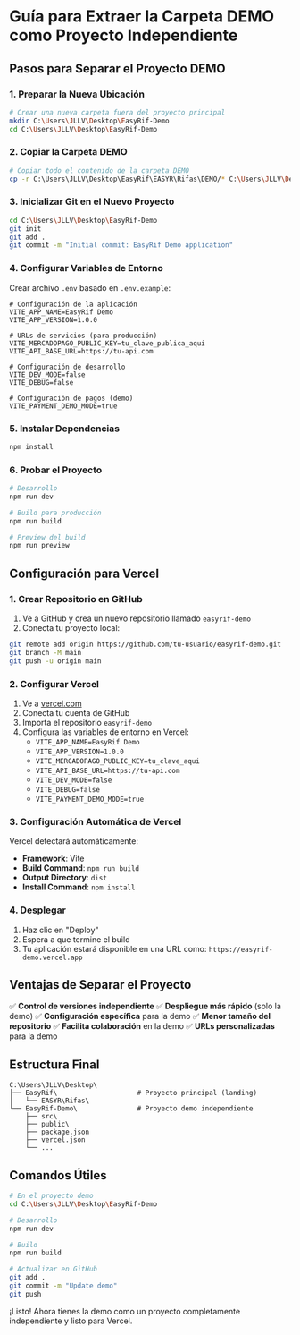 # Guía para Extraer la Carpeta DEMO como Proyecto Independiente

## Pasos para Separar el Proyecto DEMO

### 1. Preparar la Nueva Ubicación
```bash
# Crear una nueva carpeta fuera del proyecto principal
mkdir C:\Users\JLLV\Desktop\EasyRif-Demo
cd C:\Users\JLLV\Desktop\EasyRif-Demo
```

### 2. Copiar la Carpeta DEMO
```bash
# Copiar todo el contenido de la carpeta DEMO
cp -r C:\Users\JLLV\Desktop\EasyRif\EASYR\Rifas\DEMO/* C:\Users\JLLV\Desktop\EasyRif-Demo
```

### 3. Inicializar Git en el Nuevo Proyecto
```bash
cd C:\Users\JLLV\Desktop\EasyRif-Demo
git init
git add .
git commit -m "Initial commit: EasyRif Demo application"
```

### 4. Configurar Variables de Entorno
Crear archivo `.env` basado en `.env.example`:
```env
# Configuración de la aplicación
VITE_APP_NAME=EasyRif Demo
VITE_APP_VERSION=1.0.0

# URLs de servicios (para producción)
VITE_MERCADOPAGO_PUBLIC_KEY=tu_clave_publica_aqui
VITE_API_BASE_URL=https://tu-api.com

# Configuración de desarrollo
VITE_DEV_MODE=false
VITE_DEBUG=false

# Configuración de pagos (demo)
VITE_PAYMENT_DEMO_MODE=true
```

### 5. Instalar Dependencias
```bash
npm install
```

### 6. Probar el Proyecto
```bash
# Desarrollo
npm run dev

# Build para producción
npm run build

# Preview del build
npm run preview
```

## Configuración para Vercel

### 1. Crear Repositorio en GitHub
1. Ve a GitHub y crea un nuevo repositorio llamado `easyrif-demo`
2. Conecta tu proyecto local:
```bash
git remote add origin https://github.com/tu-usuario/easyrif-demo.git
git branch -M main
git push -u origin main
```

### 2. Configurar Vercel
1. Ve a [vercel.com](https://vercel.com)
2. Conecta tu cuenta de GitHub
3. Importa el repositorio `easyrif-demo`
4. Configura las variables de entorno en Vercel:
   - `VITE_APP_NAME=EasyRif Demo`
   - `VITE_APP_VERSION=1.0.0`
   - `VITE_MERCADOPAGO_PUBLIC_KEY=tu_clave_aqui`
   - `VITE_API_BASE_URL=https://tu-api.com`
   - `VITE_DEV_MODE=false`
   - `VITE_DEBUG=false`
   - `VITE_PAYMENT_DEMO_MODE=true`

### 3. Configuración Automática de Vercel
Vercel detectará automáticamente:
- **Framework**: Vite
- **Build Command**: `npm run build`
- **Output Directory**: `dist`
- **Install Command**: `npm install`

### 4. Desplegar
1. Haz clic en "Deploy"
2. Espera a que termine el build
3. Tu aplicación estará disponible en una URL como: `https://easyrif-demo.vercel.app`

## Ventajas de Separar el Proyecto

✅ **Control de versiones independiente**
✅ **Despliegue más rápido** (solo la demo)
✅ **Configuración específica** para la demo
✅ **Menor tamaño del repositorio**
✅ **Facilita colaboración** en la demo
✅ **URLs personalizadas** para la demo

## Estructura Final
```
C:\Users\JLLV\Desktop\
├── EasyRif\                    # Proyecto principal (landing)
│   └── EASYR\Rifas\
└── EasyRif-Demo\               # Proyecto demo independiente
    ├── src\
    ├── public\
    ├── package.json
    ├── vercel.json
    └── ...
```

## Comandos Útiles

```bash
# En el proyecto demo
cd C:\Users\JLLV\Desktop\EasyRif-Demo

# Desarrollo
npm run dev

# Build
npm run build

# Actualizar en GitHub
git add .
git commit -m "Update demo"
git push
```

¡Listo! Ahora tienes la demo como un proyecto completamente independiente y listo para Vercel.